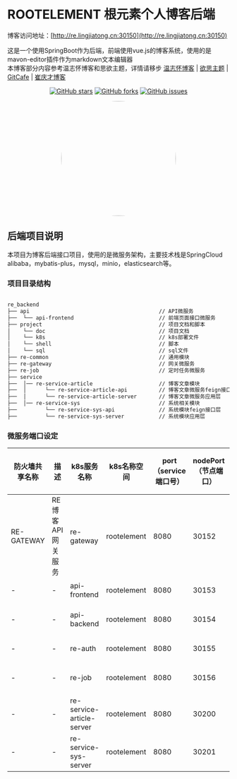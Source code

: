 # ROOTELEMENT 根元素个人博客后端

博客访问地址：[http://re.lingjiatong.cn:30150](http://re.lingjiatong.cn:30150)

这是一个使用SpringBoot作为后端，前端使用vue.js的博客系统，使用的是mavon-editor插件作为markdown文本编辑器<br>
本博客部分内容参考温志怀博客和思欲主题，详情请移步  [温志怀博客](http://www.wenzhihuai.com) | [欲思主题](https://yusi123.com/) | [GitCafe](https://gitcafe.net/) | [崔庆才博客](https://cuiqingcai.com/)<br>

<div align="center">

[![GitHub stars](https://img.shields.io/github/stars/ljtnono/re_backend.svg)](https://github.com/ljtnono/re_backend/stargazers)
[![GitHub forks](https://img.shields.io/github/forks/ljtnono/re_backend.svg)](https://github.com/ljtnono/re_backend/network)
[![GitHub issues](https://img.shields.io/github/issues/ljtnono/re_backend.svg)](https://github.com/ljtnono/re_backend/issues)

</div>

<div align="center">
    <img src="https://avatars.githubusercontent.com/u/37091714?v=4" style="border-radius: 50% !important; width: 260px; height: 260px;"/>
</div>


## 后端项目说明

本项目为博客后端接口项目，使用的是微服务架构，主要技术栈是SpringCloud alibaba，mybatis-plus，mysql，minio，elasticsearch等。

### 项目目录结构

```txt

re_backend  
├── api                                         // API微服务
├──  └── api-frontend                           // 前端页面接口微服务
├── project                                     // 项目文档和脚本
│    └── doc                                    // 项目文档
│    └── k8s                                    // k8s部署文件
│    └── shell                                  // 脚本
│    └── sql                                    // sql文件
├── re-common                                   // 通用模块
├── re-gateway                                  // 网关微服务
├── re-job                                      // 定时任务微服务
├── service
├──  │── re-service-article                     // 博客文章模块
├──  │      └── re-service-article-api          // 博客文章微服务feign接口层
├──  │      └── re-service-article-server       // 博客文章微服务应用层
├──  │── re-service-sys                         // 系统相关模块
├──         └── re-service-sys-api              // 系统模块feign接口层
├──         └── re-service-sys-server           // 系统模块应用层

```

### 微服务端口设定

| 防火墙共享名称 | 描述              | k8s服务名称               | k8s名称空间 | port（service端口号） | nodePort（节点端口） | targetPort（容器端口） | spring cloud微服务名称    | spring cloud微服务描述 | 开发环境端口号 | 防火墙暴露端口号 |
| -------------- | ----------------- | ------------------------- | ----------- | --------------------- | -------------------- | ---------------------- | ------------------------- | ---------------------- | :------------- | ---------------- |
| RE-GATEWAY     | RE博客API网关服务 | re-gateway                | rootelement | 8080                  | 30152                | 8080                   | re-gateway                | API网关                | 8152           | 30152            |
| -              | -                 | api-frontend              | rootelement | 8080                  | 30153                | 8080                   | api-frontend              | 博客前端接口           | 8153           | -                |
| -              | -                 | api-backend               | rootelement | 8080                  | 30154                | 8080                   | api-backend               | 博客后台管理接口       | 8154           | -                |
| -              | -                 | re-auth                   | rootelement | 8080                  | 30155                | 8080                   | re-auth                   | 认证微服务             | 8155           | -                |
| -              | -                 | re-job                    | rootelement | 8080                  | 30156                | 8080                   | re-job                    | 定时任务微服务         | 8156           | -                |
| -              | -                 | re-service-article-server | rootelement | 8080                  | 30200                | 8080                   | re-service-article-server | 文章微服务             | 8200           | -                |
| -              | -                 | re-service-sys-server     | rootelement | 8080                  | 30201                | 8080                   | re-service-sys-server     | 系统设置微服务         | 8201           | -                |


